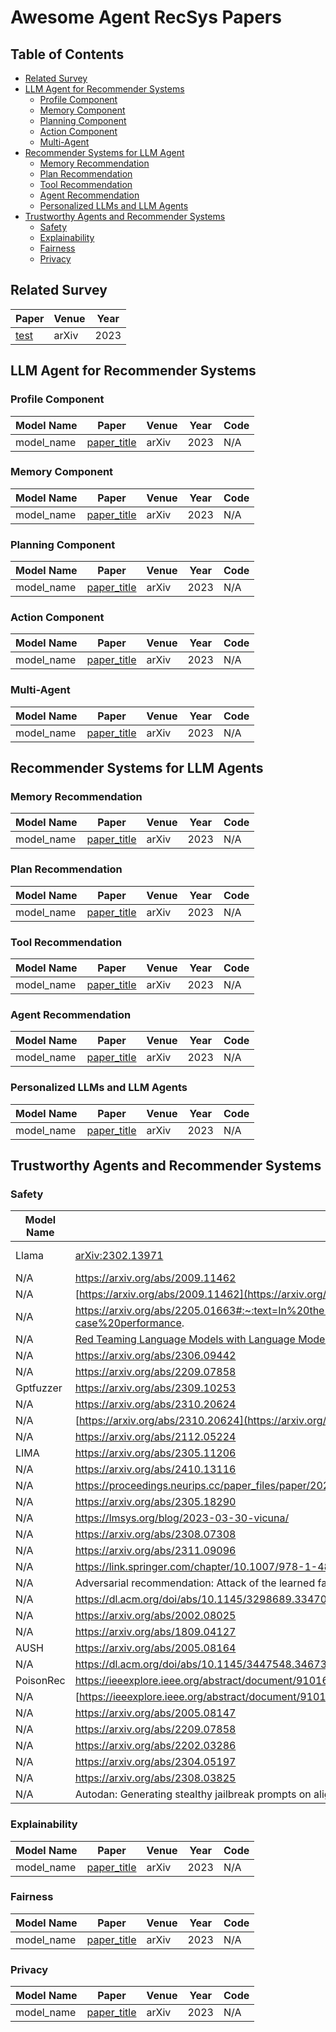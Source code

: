 # Awesome Agent RecSys Papers

## Table of Contents

- [Related Survey](#related-survey)
- [LLM Agent for Recommender Systems](#llm-agent-for-recommender-systems)
    - [Profile Component](#profile-component)
    - [Memory Component](#memory-component)
    - [Planning Component](#planning-component)
    - [Action Component](#action-component)
    - [Multi-Agent](#multi-agent)
- [Recommender Systems for LLM Agent](#recommender-systems-for-llm-agent)
    - [Memory Recommendation](#memory-recommendation)
    - [Plan Recommendation](#plan-recommendation)
    - [Tool Recommendation](#tool-recommendation)
    - [Agent Recommendation](#agent-recommendation)
    - [Personalized LLMs and LLM Agents](#personalized-llms-and-llm-agents)
- [Trustworthy Agents and Recommender Systems](trustworthy-llms-and-recommender-systems)
    - [Safety](#safety)
    - [Explainability](#explainability)
    - [Fairness](#fairness)
    - [Privacy](#privacy)

## Related Survey


|  **Paper**     | **Venue** | **Year** | 
|  ------------- | --------- | -------- | 
|  [test](https://arxiv.org/pdf/test.pdf) | arXiv  | 2023  | 

## LLM Agent for Recommender Systems

### Profile Component

| **Model Name**       | **Paper**     | **Venue** | **Year** | **Code** |
| -------------- | ------------- | --------- | -------- | -------- | 
| model_name    | [paper_title](https://arxiv.org/pdf/test.pdf) | arXiv  | 2023  | N/A    |

### Memory Component

| **Model Name**       | **Paper**     | **Venue** | **Year** | **Code** |
| -------------- | ------------- | --------- | -------- | -------- | 
| model_name    | [paper_title](https://arxiv.org/pdf/test.pdf) | arXiv  | 2023  | N/A    |

### Planning Component

| **Model Name**       | **Paper**     | **Venue** | **Year** | **Code** |
| -------------- | ------------- | --------- | -------- | -------- | 
| model_name    | [paper_title](https://arxiv.org/pdf/test.pdf) | arXiv  | 2023  | N/A    |

### Action Component

| **Model Name**       | **Paper**     | **Venue** | **Year** | **Code** |
| -------------- | ------------- | --------- | -------- | -------- | 
| model_name    | [paper_title](https://arxiv.org/pdf/test.pdf) | arXiv  | 2023  | N/A    |

### Multi-Agent

| **Model Name**       | **Paper**     | **Venue** | **Year** | **Code** |
| -------------- | ------------- | --------- | -------- | -------- | 
| model_name    | [paper_title](https://arxiv.org/pdf/test.pdf) | arXiv  | 2023  | N/A    |

## Recommender Systems for LLM Agents

### Memory Recommendation

| **Model Name**       | **Paper**     | **Venue** | **Year** | **Code** |
| -------------- | ------------- | --------- | -------- | -------- | 
| model_name    | [paper_title](https://arxiv.org/pdf/test.pdf) | arXiv  | 2023  | N/A    |

### Plan Recommendation

| **Model Name**       | **Paper**     | **Venue** | **Year** | **Code** |
| -------------- | ------------- | --------- | -------- | -------- | 
| model_name    | [paper_title](https://arxiv.org/pdf/test.pdf) | arXiv  | 2023  | N/A    |

### Tool Recommendation

| **Model Name**       | **Paper**     | **Venue** | **Year** | **Code** |
| -------------- | ------------- | --------- | -------- | -------- | 
| model_name    | [paper_title](https://arxiv.org/pdf/test.pdf) | arXiv  | 2023  | N/A    |

### Agent Recommendation

| **Model Name**       | **Paper**     | **Venue** | **Year** | **Code** |
| -------------- | ------------- | --------- | -------- | -------- | 
| model_name    | [paper_title](https://arxiv.org/pdf/test.pdf) | arXiv  | 2023  | N/A    |

### Personalized LLMs and LLM Agents

| **Model Name**       | **Paper**     | **Venue** | **Year** | **Code** |
| -------------- | ------------- | --------- | -------- | -------- | 
| model_name    | [paper_title](https://arxiv.org/pdf/test.pdf) | arXiv  | 2023  | N/A    |


## Trustworthy Agents and Recommender Systems


### Safety

| **Model Name**       | **Paper**     | **Venue** | **Year** | **Code** |
| -------------- | ------------- | --------- | -------- | -------- | 
| Llama    | [arXiv:2302.13971](https://arxiv.org/abs/2302.13971)  | arXiv  | 2023  | (https://github.com/meta-llama/llama)    |
| N/A    | https://arxiv.org/abs/2009.11462 | arXiv  | 2020  | N/A    |
| N/A    | [https://arxiv.org/abs/2009.11462](https://arxiv.org/abs/2209.07858) | arXiv  | 2022  | N/A    |
| N/A    | https://arxiv.org/abs/2205.01663#:~:text=In%20the%20future%2C%20powerful%20AI%20systems%20may%20be,on%20in%20order%20to%20achieve%20better%20worst-case%20performance. | arXiv  | 2022  | N/A    |
| N/A    | [Red Teaming Language Models with Language Models](https://arxiv.org/abs/2202.03286) | arXiv  | 2022  | N/A    |
| N/A    | https://arxiv.org/abs/2306.09442 | arXiv  | 2023  | N/A    |
| N/A    | https://arxiv.org/abs/2209.07858 | arXiv  | 2022  | N/A    |
| Gptfuzzer    | https://arxiv.org/abs/2309.10253 | arXiv  | 2023  | N/A    |
| N/A    | https://arxiv.org/abs/2310.20624 | arXiv  | 2024  | N/A    |
| N/A    | [https://arxiv.org/abs/2310.20624](https://arxiv.org/abs/2112.05224) | arXiv  | 2023  | N/A    |
| N/A    | https://arxiv.org/abs/2112.05224 | arXiv  | 2023  | N/A    |
| LIMA    | https://arxiv.org/abs/2305.11206 | arXiv  | 2023  | N/A    |
| N/A   | https://arxiv.org/abs/2410.13116 | arXiv  | 2024  | N/A    |
| N/A   | https://proceedings.neurips.cc/paper_files/paper/2022/hash/b1efde53be364a73914f58805a001731-Abstract-Conference.html | openreview  | 2022  | N/A    |
| N/A   | https://arxiv.org/abs/2305.18290 | arXiv  | 2024  | N/A    |
| N/A   | https://lmsys.org/blog/2023-03-30-vicuna/ | N/A  | 2023  | N/A    |
| N/A   | https://arxiv.org/abs/2308.07308 | arXiv  | 2024  | N/A    |
| N/A   | https://arxiv.org/abs/2311.09096 | arXiv  | 2024  | N/A    |
| N/A   | https://link.springer.com/chapter/10.1007/978-1-4899-7637-6_28 | arXiv  | 2015  | N/A    |
| N/A   | Adversarial recommendation: Attack of the learned fake users | arXiv  | 2018  | N/A    |
| N/A   | https://dl.acm.org/doi/abs/10.1145/3298689.3347031 | arXiv  | 2019  | N/A    |
| N/A   | https://arxiv.org/abs/2002.08025 | arXiv | 2020  | N/A    |
| N/A   | https://arxiv.org/abs/1809.04127 | arXiv  | 2018  | N/A    |
| AUSH   | https://arxiv.org/abs/2005.08164 | arXiv  | 2020  | N/A    |
|  N/A   |https://dl.acm.org/doi/abs/10.1145/3447548.3467335  | KDD  | 2021  | N/A    |
| PoisonRec   | https://ieeexplore.ieee.org/abstract/document/9101655/  | ICDE  | 2021  | N/A    |
| N/A   | [https://ieeexplore.ieee.org/abstract/document/9101655/](https://dl.acm.org/doi/abs/10.1145/3534678.3539359)  | KDD  | 2022  | N/A    |
| N/A   | https://arxiv.org/abs/2005.08147  | arXiv  | 2022  | N/A    |
| N/A   | https://arxiv.org/abs/2209.07858  | arXiv  | 2022  | N/A    |
| N/A   | https://arxiv.org/abs/2202.03286   | arXiv  | 2022  | N/A    |
| N/A   | https://arxiv.org/abs/2304.05197   | arXiv  | 2023  | N/A    |
| N/A   | https://arxiv.org/abs/2308.03825   | arXiv  | 2024  | N/A    |
| N/A   | Autodan: Generating stealthy jailbreak prompts on aligned large language models   | arXiv  | 2024  | N/A    |


### Explainability

| **Model Name**       | **Paper**     | **Venue** | **Year** | **Code** |
| -------------- | ------------- | --------- | -------- | -------- | 
| model_name    | [paper_title](https://arxiv.org/pdf/test.pdf) | arXiv  | 2023  | N/A    |

### Fairness

| **Model Name**       | **Paper**     | **Venue** | **Year** | **Code** |
| -------------- | ------------- | --------- | -------- | -------- | 
| model_name    | [paper_title](https://arxiv.org/pdf/test.pdf) | arXiv  | 2023  | N/A    |

### Privacy

| **Model Name**       | **Paper**     | **Venue** | **Year** | **Code** |
| -------------- | ------------- | --------- | -------- | -------- | 
| model_name    | [paper_title](https://arxiv.org/pdf/test.pdf) | arXiv  | 2023  | N/A    |
